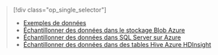 > [!div class="op_single_selector"]
> * [Exemples de données](../articles/machine-learning/machine-learning-data-science-sample-data.md)
> * [Échantillonner des données dans le stockage Blob Azure](../articles/machine-learning/machine-learning-data-science-sample-data-blob.md)
> * [Échantillonner des données dans SQL Server sur Azure](../articles/machine-learning/machine-learning-data-science-sample-data-sql-server.md)
> * [Échantillonner des données dans des tables Hive Azure HDInsight](../articles/machine-learning/machine-learning-data-science-sample-data-hive.md)
> 
> 

